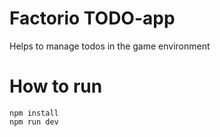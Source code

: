 # Factorio TODO-app

Helps to manage todos in the game environment

# How to run

```
npm install
npm run dev
```

